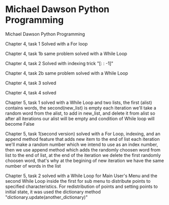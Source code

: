 # Michael Dawson Python Programming
Michael Dawson Python Programming

Chapter 4, task 1
Solved with a For loop

Chapter 4, task 1b
same problem solved with a While Loop

Chapter 4, task 2
Solved with indexing trick "[: : -1]"

Chapter 4, task 2b
same problem solved with a While Loop

Chapter 4, task 3
solved

Chapter 4, task 4
solved

Chapter 5, task 1
solved with a While Loop and two lists, the first (alist) contains words, the second(new_list) is empty
each iteration we'll take a random word from the alist, to add in new_list, and delete it from alist
so after all iterations our alist will be empty and condition of While loop will become False

Chapter 5, task 1(second version)
solved with a For Loop, indexing, and an append method feature that adds new item to the end of list
each iteration we'll make a random number which we intend to use as an index number, then we use append method which
adds the randomly choosen word from list to the end of list, at the end of the iteration we delete the first randomly
choosen word, that's why at the begining of new iteration we have the same number of words in the list

Chapter 5, task 2
solved with a While Loop for Main User's Menu and the second While Loop inside the first for sub
menu to distribute points to specified characteristics. For redistribution of points and setting points to initial state,
it was used the dictionary method "dictionary.update(another_dictionary)"
